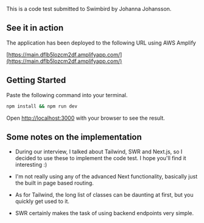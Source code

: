 This is a code test submitted to Swimbird by Johanna Johansson.

## See it in action

The application has been deployed to the following URL using AWS Amplify

[https://main.dflb5lozcm2df.amplifyapp.com/](https://main.dflb5lozcm2df.amplifyapp.com/)

## Getting Started

Paste the following command into your terminal.

```bash
npm install && npm run dev
```

Open [http://localhost:3000](http://localhost:3000) with your browser to see the result.

## Some notes on the implementation

- During our interview, I talked about Tailwind, SWR and Next.js, so I decided to use these to implement the code test. I hope you'll find it interesting :)

- I'm not really using any of the advanced Next functionality, basically just the built in page based routing.

- As for Tailwind, the long list of classes can be daunting at first, but you quickly get used to it.

- SWR certainly makes the task of using backend endpoints very simple.
